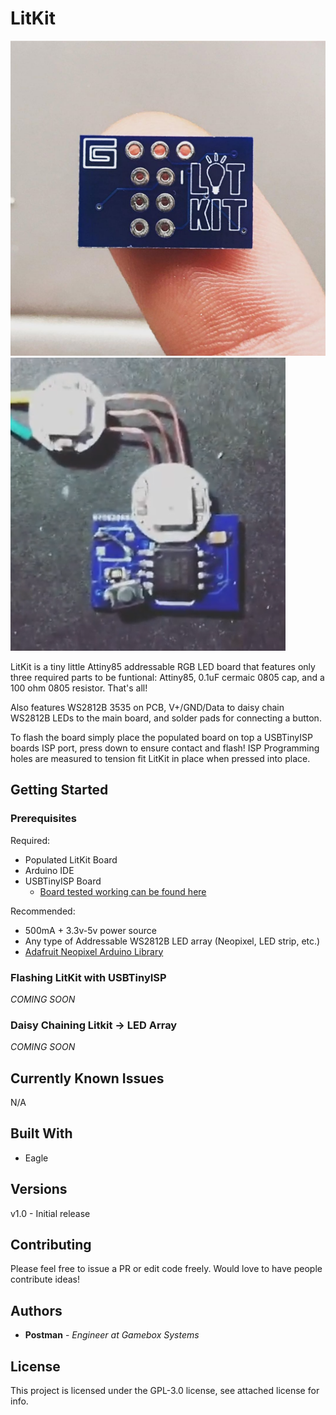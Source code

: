 # LitKit

![LitKit](/images/LitKit.jpg)
![LitKitTop](/images/LitKitTop.png)

LitKit is a tiny little Attiny85 addressable RGB LED board that features only three required parts to be funtional: Attiny85, 0.1uF cermaic 0805 cap, and a 100 ohm 0805 resistor. That's all!

Also features WS2812B 3535 on PCB, V+/GND/Data to daisy chain WS2812B LEDs to the main board, and solder pads for connecting a button.

To flash the board simply place the populated board on top a USBTinyISP boards ISP port, press down to ensure contact and flash! ISP Programming holes are measured to tension fit LitKit in place when pressed into place.

## Getting Started


### Prerequisites
Required:

* Populated LitKit Board
* Arduino IDE
* USBTinyISP Board
	* [Board tested working can be found here](https://www.ebay.com/itm/USB-Tiny-AVR-5V-ATtiny44-USBTinyISP-Programmer-For-Arduino-Bootloader/183986605082?hash=item2ad674cc1a:g:sEQAAOSwufJdm9h0) 

Recommended:

* 500mA + 3.3v-5v power source
* Any type of Addressable WS2812B LED array (Neopixel, LED strip, etc.)
* [Adafruit Neopixel Arduino Library](https://github.com/adafruit/Adafruit_NeoPixel)

### Flashing LitKit with USBTinyISP

*COMING SOON*

### Daisy Chaining Litkit -> LED Array

*COMING SOON*

## Currently Known Issues

N/A

## Built With

* Eagle

## Versions

v1.0 - Initial release

## Contributing

Please feel free to issue a PR or edit code freely. Would love to have people contribute ideas!


## Authors

* **Postman** - *Engineer at Gamebox Systems*

## License

This project is licensed under the GPL-3.0 license, see attached license for info.
